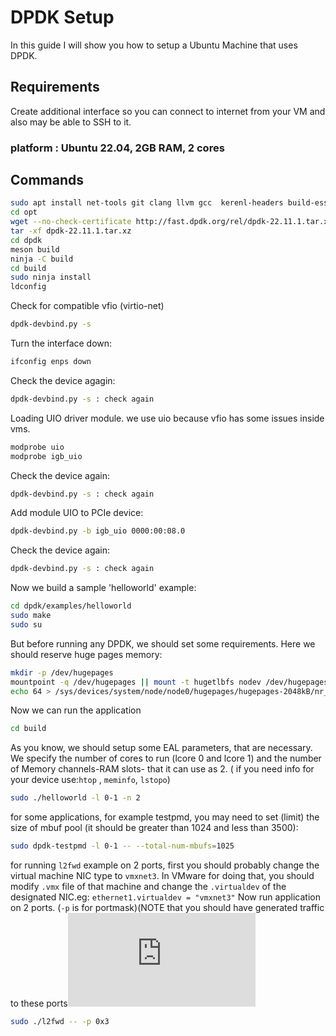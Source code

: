 # DPDK Setup

In this guide I will show you how to setup a Ubuntu Machine that uses DPDK.

## Requirements

Create additional interface so you can connect to internet from your VM and also may be able to SSH to it.

### platform : Ubuntu 22.04, 2GB RAM, 2 cores
## Commands
```bash
sudo apt install net-tools git clang llvm gcc  kerenl-headers build-essential meson ninja python3-pyelftools libnuma-dev pkgconf
cd opt
wget --no-check-certificate http://fast.dpdk.org/rel/dpdk-22.11.1.tar.xz
tar -xf dpdk-22.11.1.tar.xz
cd dpdk
meson build
ninja -C build
cd build
sudo ninja install
ldconfig
```
Check for compatible vfio (virtio-net)
```bash
dpdk-devbind.py -s
```
Turn the interface down:
```bash
ifconfig enps down
```
Check the device agagin:
```bash
dpdk-devbind.py -s : check again
```
Loading UIO driver module. we use uio because vfio has some issues inside vms.
```bash
modprobe uio
modprobe igb_uio
```
Check the device again:
```bash
dpdk-devbind.py -s : check again
```
Add module UIO to PCIe device:
```bash
dpdk-devbind.py -b igb_uio 0000:00:08.0
```
Check the device again:
```bash
dpdk-devbind.py -s : check again
```
Now we build a sample 'helloworld' example:
```bash
cd dpdk/examples/helloworld
sudo make
sudo su
```
But before running any DPDK, we should set some requirements. Here we should reserve huge pages memory:
```bash
mkdir -p /dev/hugepages
mountpoint -q /dev/hugepages || mount -t hugetlbfs nodev /dev/hugepages
echo 64 > /sys/devices/system/node/node0/hugepages/hugepages-2048kB/nr_hugepages
```
Now we can run the application
```bash
cd build
```
As you know, we should setup some EAL parameters, that are necessary. We specify the number of cores to run (lcore 0 and lcore 1) and the number of Memory channels-RAM slots- that it can use as 2. ( if you need info for your device use:`htop` , `meminfo`, `lstopo`)
```bash
sudo ./helloworld -l 0-1 -n 2 
```
for some applications, for example testpmd, you may need to set (limit) the size of mbuf pool (it should be greater than 1024 and less than 3500):
```bash
sudo dpdk-testpmd -l 0-1 -- --total-num-mbufs=1025
```
for running `l2fwd` example on 2 ports, first you should probably change the virtual machine NIC type to `vmxnet3`. In VMware for doing that, you should modify `.vmx` file of that machine and change the `.virtualdev` of the designated NIC.eg: `ethernet1.virtualdev = "vmxnet3"`
Now run application on 2 ports. (`-p` is for portmask)(NOTE that you should have generated traffic to these ports![TREX](https://github.com/rhjaf/lab/blob/main/TREX-setup.md) 
```bash
sudo ./l2fwd -- -p 0x3
```
